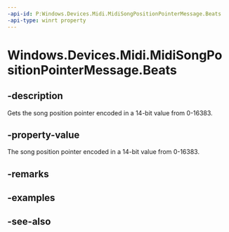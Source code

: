 ----api-id: P:Windows.Devices.Midi.MidiSongPositionPointerMessage.Beats
-api-type: winrt property
---<!-- Property syntaxpublic ushort Beats { get; }--># Windows.Devices.Midi.MidiSongPositionPointerMessage.Beats## -descriptionGets the song position pointer encoded in a 14-bit value from 0-16383.## -property-valueThe song position pointer encoded in a 14-bit value from 0-16383.## -remarks## -examples## -see-also